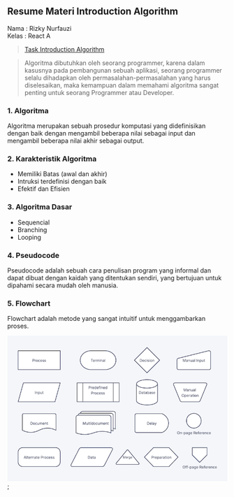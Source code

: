 ## Resume Materi Introduction Algorithm

Nama : Rizky Nurfauzi  
Kelas : React A

> [Task Introduction Algorithm](https://docs.google.com/document/d/1QEwLv53ARo-Gsl4URZfZ9v1e6rDpK9lQn6XdswkgV7A/edit)

> Algoritma dibutuhkan oleh seorang programmer, karena dalam kasusnya pada pembangunan sebuah aplikasi, seorang programmer selalu dihadapkan oleh permasalahan-permasalahan yang harus diselesaikan, maka kemampuan dalam memahami algoritma sangat penting untuk seorang Programmer atau Developer.

### 1. Algoritma

Algoritma merupakan sebuah prosedur komputasi yang didefinisikan dengan baik dengan mengambil beberapa nilai sebagai input dan mengambil beberapa nilai akhir sebagai output.

### 2. Karakteristik Algoritma

- Memiliki Batas (awal dan akhir)
- Intruksi terdefinisi dengan baik
- Efektif dan Efisien

### 3. Algoritma Dasar

- Sequencial
- Branching
- Looping

### 4. Pseudocode

Pseudocode adalah sebuah cara penulisan program yang informal dan dapat dibuat dengan kaidah yang ditentukan sendiri, yang bertujuan untuk dipahami secara mudah oleh manusia.

### 5. Flowchart

Flowchart adalah metode yang sangat intuitif untuk menggambarkan proses.

![Flowchart Symbol](Screenshots/simbolFlowchart.png "Simbol Flowchart");
